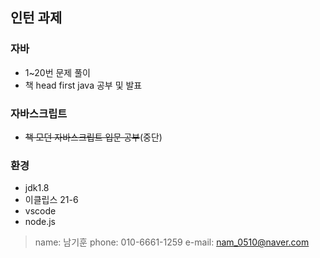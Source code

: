 ## 인턴 과제
### 자바
- 1~20번 문제 풀이
- 책 head first java 공부 및 발표 

### 자바스크립트
- ~~책 모던 자바스크립트 입문 공부~~(중단)

### 환경
- jdk1.8
- 이클립스 21-6
- vscode 
- node.js

> name: 남기훈
phone: 010-6661-1259
e-mail: nam_0510@naver.com
